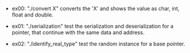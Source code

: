* ex00: "./convert X" converts the 'X' and shows the value as char, int, float and double. 

* ex01: "./serialization" test the serialization and deserialization for a pointer, that continue with the same data and address. 

* ex02: "./identify_real_type" test the random instance for a base pointer.
